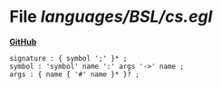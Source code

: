 # File _languages/BSL/cs.egl_
**[GitHub](https://github.com/softlang/yas/blob/master/languages/BSL/cs.egl)**
```
signature : { symbol ';' }* ;
symbol : 'symbol' name ':' args '->' name ;
args : { name { '#' name }* }? ;
```
